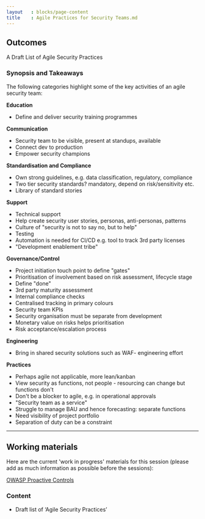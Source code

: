 ```yaml
---
layout   : blocks/page-content
title    : Agile Practices for Security Teams.md
---
```


## Outcomes

A Draft List of Agile Security Practices

### Synopsis and Takeaways

The following categories highlight some of the key activities of an agile security team:

**Education**

- Define and deliver security training programmes

**Communication** 

- Security team to be visible, present at standups, available
- Connect dev to production
- Empower security champions

**Standardisation and Compliance**

- Own strong guidelines, e.g. data classification, regulatory, compliance
- Two tier security standards? mandatory, depend on risk/sensitivity etc.
- Library of standard stories

**Support**

- Technical support
- Help create security user stories, personas, anti-personas, patterns
- Culture of "security is not to say no, but to help"
- Testing
- Automation is needed for CI/CD e.g. tool to track 3rd party licenses
- "Development enablement tribe"

**Governance/Control**

- Project initiation touch point to define "gates"
- Prioritisation of involvement based on risk assessment, lifecycle stage
- Define "done"
- 3rd party maturity assessment 
- Internal compliance checks
- Centralised tracking in primary colours
- Security team KPIs
- Security organisation must be separate from development
- Monetary value on risks helps prioritisation
- Risk acceptance/escalation process

**Engineering**

- Bring in shared security solutions such as WAF- engineering effort

**Practices**

- Perhaps agile not applicable, more lean/kanban
- View security as functions, not people - resourcing can change but functions don't
- Don't be a blocker to agile, e.g. in operational approvals
- "Security team as a service"
- Struggle to manage BAU and hence forecasting: separate functions
- Need visibility of project portfolio
- Separation of duty can be a constraint

--- 

## Working materials

Here are the current 'work in progress' materials for this session (please add as much information as possible before the sessions):

<a href="https://www.owasp.org/index.php/OWASP_Proactive_Controls#tab=OWASP_Proactive_Controls_2016">OWASP Proactive Controls</a>

### Content

- Draft list of ‘Agile Security Practices’
